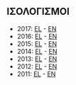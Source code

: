 ## ΙΣΟΛΟΓΙΣΜΟΙ

- 2017: [EL](/2017-el.pdf) - [EN](/2017-en.pdf)
- 2016: [EL](/2016-el.pdf) - [EN](/2016-en.pdf)
- 2015: [EL](/2015-el.pdf) - [EN](/2015-en.pdf)
- 2014: [EL](/2014-el.pdf) - [EN](/2014-en.pdf)
- 2013: [EL](/2013-el.pdf) - [EN](/2013-en.pdf)
- 2012: [EL](/2012-el.pdf) - [EN](/2012-en.pdf)
- 2011: [EL](/2011-el.pdf) - [EN](/2011-en.pdf)

